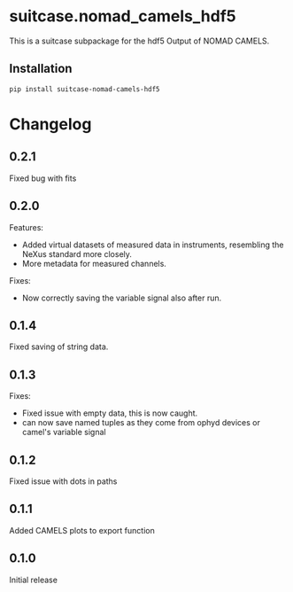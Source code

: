 # suitcase.nomad_camels_hdf5

This is a suitcase subpackage for the hdf5 Output of NOMAD CAMELS.

## Installation

```
pip install suitcase-nomad-camels-hdf5
```



# Changelog

## 0.2.1
Fixed bug with fits

## 0.2.0
Features:
- Added virtual datasets of measured data in instruments, resembling the NeXus standard more closely.
- More metadata for measured channels.

Fixes:
- Now correctly saving the variable signal also after run.


## 0.1.4
Fixed saving of string data.

## 0.1.3
Fixes:
- Fixed issue with empty data, this is now caught.
- can now save named tuples as they come from ophyd devices or camel's variable signal

## 0.1.2
Fixed issue with dots in paths

## 0.1.1
Added CAMELS plots to export function

## 0.1.0
Initial release
